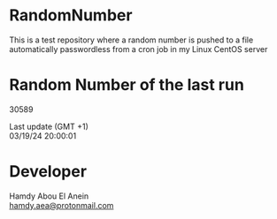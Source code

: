 # RandomNumber    
This is a test repository where a random number is pushed to a file automatically passwordless from a cron job in my Linux CentOS server    
# Random Number of the last run   
30589
      
Last update (GMT +1)    
03/19/24 20:00:01
# Developer    
Hamdy Abou El Anein   
hamdy.aea@protonmail.com
